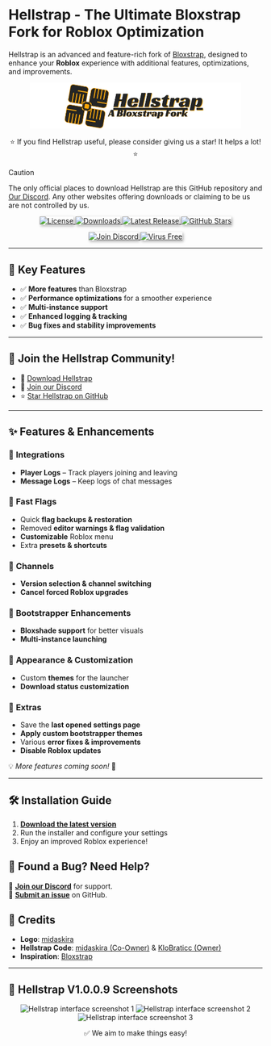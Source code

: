 # **Hellstrap - The Ultimate Bloxstrap Fork for Roblox Optimization**

Hellstrap is an advanced and feature-rich fork of [Bloxstrap](https://github.com/bloxstraplabs/bloxstrap), designed to enhance your **Roblox** experience with additional features, optimizations, and improvements.

<p align="center">
   <img src="https://github.com/midaskira/Hellstrap/raw/main/Images/Hellstrap-full-light.png" width="420" alt="Hellstrap Light Mode">
</p>

<p align="center">
⭐ If you find Hellstrap useful, please consider giving us a star! It helps a lot! ⭐
</p>

> [!CAUTION]
> The only official places to download Hellstrap are this GitHub repository and [Our Discord](https://discord.gg/UuxcfqPNnA). Any other websites offering downloads or claiming to be us are not controlled by us.

<p align="center">
  <a href="https://github.com/midaskira/Hellstrap/blob/main/LICENSE.md">
    <img src="https://img.shields.io/github/license/midaskira/Hellstrap?&color=FFC000&border_radius=3" alt="License" style="box-shadow: 2px 2px 5px rgba(0, 0, 0, 0.3);">
  </a>
  <a href="https://github.com/midaskira/Hellstrap/releases">
    <img src="https://img.shields.io/github/downloads/midaskira/Hellstrap/latest/total?color=981bfe&label=Downloads&border_radius=3" alt="Downloads" style="box-shadow: 2px 2px 5px rgba(0, 0, 0, 0.3);">
  </a>
  <a href="https://github.com/midaskira/Hellstrap/releases/latest">
    <img src="https://img.shields.io/github/v/release/midaskira/Hellstrap?color=7a39fb&label=Latest&border_radius=3" alt="Latest Release" style="box-shadow: 2px 2px 5px rgba(0, 0, 0, 0.3);">
  </a>
  <a href="https://github.com/midaskira/Hellstrap/stargazers">
    <img src="https://img.shields.io/github/stars/midaskira/Hellstrap?color=FFD700&label=Stars&border_radius=3&style=flat-square" alt="GitHub Stars" style="box-shadow: 2px 2px 5px rgba(0, 0, 0, 0.3);">
  </a>
</p>

<p align="center">
  <a href="https://discord.gg/UuxcfqPNnA">
    <img src="https://img.shields.io/discord/1333479052853383199?logo=discord&logoColor=white&label=Discord&color=4d3dff&border_radius=3" alt="Join Discord" style="box-shadow: 2px 2px 5px rgba(0, 0, 0, 0.3);">
  </a>
  <a href="https://opentip.kaspersky.com/87EBA70EE3385DE38C2A705499B4899E4CEF6C6734C83632C4A5D6C33C84CD88/results?tab=upload">
    <img src="https://img.shields.io/badge/Virus%20Free-✔️-00B140?&border_radius=3" alt="Virus Free" style="box-shadow: 2px 2px 5px rgba(0, 0, 0, 0.3);">
  </a>
</p>





---

## 🚀 Key Features
- ✅ **More features** than Bloxstrap  
- ✅ **Performance optimizations** for a smoother experience  
- ✅ **Multi-instance support**  
- ✅ **Enhanced logging & tracking**  
- ✅ **Bug fixes and stability improvements**  

---

## 🌟 Join the Hellstrap Community!
- 📂 [Download Hellstrap](https://github.com/midaskira/Hellstrap/releases)
- 💬 [Join our Discord](https://discord.gg/UuxcfqPNnA)
- ⭐ [Star Hellstrap on GitHub](https://github.com/midaskira/Hellstrap/stargazers)

---

## ✨ Features & Enhancements

### 🔹 **Integrations**
- **Player Logs** – Track players joining and leaving  
- **Message Logs** – Keep logs of chat messages  

### 🔹 **Fast Flags**
- Quick **flag backups & restoration**  
- Removed **editor warnings & flag validation**  
- **Customizable** Roblox menu  
- Extra **presets & shortcuts**  

### 🔹 **Channels**
- **Version selection & channel switching**  
- **Cancel forced Roblox upgrades**  

### 🔹 **Bootstrapper Enhancements**
- **Bloxshade support** for better visuals  
- **Multi-instance launching**  

### 🔹 **Appearance & Customization**
- Custom **themes** for the launcher  
- **Download status customization**  

### 🔹 **Extras**
- Save the **last opened settings page**  
- **Apply custom bootstrapper themes**  
- Various **error fixes & improvements**  
- **Disable Roblox updates**  

💡 *More features coming soon!* 🚀

---

## 🛠️ Installation Guide
1. **[Download the latest version](https://github.com/midaskira/Hellstrap/releases)**  
2. Run the installer and configure your settings  
3. Enjoy an improved Roblox experience!  



## 🐞 Found a Bug? Need Help?
💬 **[Join our Discord](https://discord.gg/UuxcfqPNnA)** for support.  
📌 **[Submit an issue](https://github.com/midaskira/Hellstrap/issues)** on GitHub.  



## 🎨 Credits
- **Logo**: [midaskira](https://github.com/midaskira)  
- **Hellstrap Code**: [midaskira (Co-Owner)](https://github.com/midaskira) & [KloBraticc (Owner)](https://github.com/KloBraticc)  
- **Inspiration**: [Bloxstrap](https://github.com/bloxstraplabs/bloxstrap)  

---

## 📸 Hellstrap V1.0.0.9 Screenshots

<div class="screenshot-container">
   
<p align="center">
    <img class="screenshot" src="https://i.imgur.com/5lMtLOW.png" alt="Hellstrap interface screenshot 1">
    <img class="screenshot" src="https://i.imgur.com/cFBmtfO.png" alt="Hellstrap interface screenshot 2">
    <img class="screenshot" src="https://i.imgur.com/xYTZU7x.png" alt="Hellstrap interface screenshot 3">
   </p>
</div>


<p align="center">
✅ We aim to make things easy!
</p>
<!--
Keywords: Roblox Launcher, Bloxstrap Alternative, Roblox Multi-Instance, Roblox Optimization, Disable Roblox Updates, Fast Flags, Bloxstrap Fork
-->

